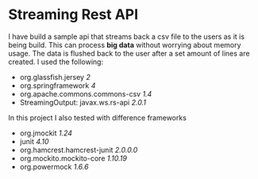 # Streaming Rest API
I have build a sample api that streams back a csv file 
to the users as it is being build. This can process **big data** 
without worrying about memory usage. The data is flushed 
back to the user after a set amount of lines are created. 
I used the following:
- org.glassfish.jersey _2_
- org.springframework _4_
- org.apache.commons.commons-csv _1.4_
- StreamingOutput: javax.ws.rs-api _2.0.1_

In this project I also tested with difference frameworks
- org.jmockit _1.24_
- junit _4.10_
- org.hamcrest.hamcrest-junit _2.0.0.0_
- org.mockito.mockito-core _1.10.19_
- org.powermock _1.6.6_

